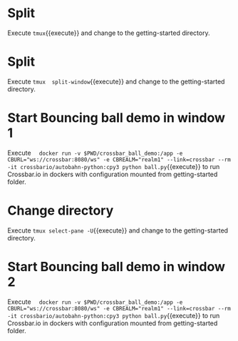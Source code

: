 # Split 
Execute `tmux`{{execute}} and change to the getting-started directory.

# Split 
Execute `tmux  split-window`{{execute}} and change to the getting-started directory.

# Start Bouncing ball demo in window 1

Execute `  docker run -v $PWD/crossbar_ball_demo:/app -e CBURL="ws://crossbar:8080/ws" -e CBREALM="realm1" --link=crossbar --rm -it crossbario/autobahn-python:cpy3 python ball.py`{{execute}} to run Crossbar.io in dockers with configuration mounted from getting-started folder.

# Change directory
Execute `tmux select-pane -U`{{execute}} and change to the getting-started directory.

# Start Bouncing ball demo in window 2

Execute `  docker run -v $PWD/crossbar_ball_demo:/app -e CBURL="ws://crossbar:8080/ws" -e CBREALM="realm1" --link=crossbar --rm -it crossbario/autobahn-python:cpy3 python ball.py`{{execute}} to run Crossbar.io in dockers with configuration mounted from getting-started folder.
